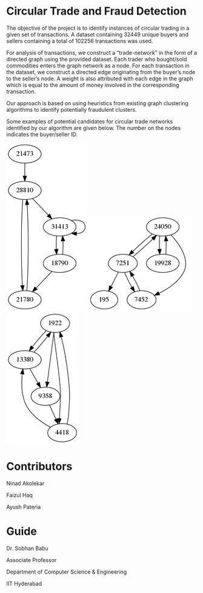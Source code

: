 # Circular Trade and Fraud Detection

The objective of the project is to identify instances of circular trading in a given set of
transactions. A dataset containing 32449 unique buyers and sellers containing a total of 102256
transactions was used.

For analysis of transactions, we construct a “trade-network” in the form of a directed graph using
the provided dataset. Each trader who bought/sold commodities enters the graph network as a
node. For each transaction in the dataset, we construct a directed edge originating from the
buyer’s node to the seller’s node. A weight is also attributed with each edge in the graph which
is equal to the amount of money involved in the corresponding transaction.

Our approach is based on using heuristics from existing graph clustering algorithms to identify potentially fraudulent clusters.

Some examples of potential candidates for circular trade networks identified by our algorithm are given below. The number on the nodes indicates the buyer/seller ID.

![](https://raw.githubusercontent.com/ninadakolekar/fraud-detection/master/example_img1.png)
![](https://raw.githubusercontent.com/ninadakolekar/fraud-detection/master/example_img2.png)
![](https://raw.githubusercontent.com/ninadakolekar/fraud-detection/master/example_img3.png)

# Contributors
Ninad Akolekar

Faizul Haq

Ayush Pateria

# Guide
Dr. Sobhan Babu

Associate Professor

Department of Computer Science & Engineering

IIT Hyderabad

